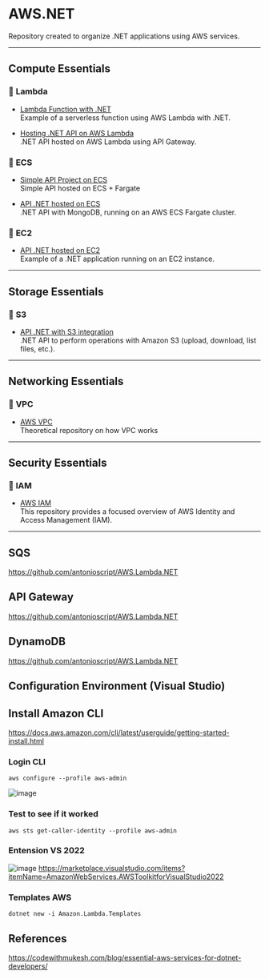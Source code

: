 # AWS.NET

Repository created to organize .NET applications using AWS services.

---

## Compute Essentials

### 🔗 **Lambda**
- [Lambda Function with .NET](https://github.com/antonioscript/AWS.Lambda.NET)  
  Example of a serverless function using AWS Lambda with .NET.

- [Hosting .NET API on AWS Lambda](https://github.com/antonioscript/API.NET.AWS.Lambda)  
  .NET API hosted on AWS Lambda using API Gateway.

### 🔗 **ECS**
- [Simple API Project on ECS](https://github.com/antonioscript/API.NET.SimpleCluster.ECS)</br>
  Simple API hosted on ECS + Fargate
  
- [API .NET hosted on ECS](https://github.com/antonioscript/API.NET.AWS.ECS)</br>
.NET API with MongoDB, running on an AWS ECS Fargate cluster.

### 🔗 **EC2**
- [API .NET hosted on EC2](https://github.com/antonioscript/API.NET.AWS.EC2)  
  Example of a .NET application running on an EC2 instance.

---

## Storage Essentials

### 🔗 **S3**
- [API .NET with S3 integration](https://github.com/antonioscript/API.NET.AWS.S3)  
  .NET API to perform operations with Amazon S3 (upload, download, list files, etc.).

---

## Networking Essentials

### 🔗 **VPC**
- [AWS VPC](https://github.com/antonioscript/AWS.VPC)  
  Theoretical repository on how VPC works

---

## Security Essentials

### 🔗 **IAM**
- [AWS IAM](https://github.com/antonioscript/AWS.IAM)  
  This repository provides a focused overview of AWS Identity and Access Management (IAM).


---



## SQS
https://github.com/antonioscript/AWS.Lambda.NET

## API Gateway
https://github.com/antonioscript/AWS.Lambda.NET

## DynamoDB
https://github.com/antonioscript/AWS.Lambda.NET

## Configuration Environment (Visual Studio)

## Install Amazon CLI
https://docs.aws.amazon.com/cli/latest/userguide/getting-started-install.html

### Login CLI
``` powersehl
aws configure --profile aws-admin
```
![image](https://github.com/user-attachments/assets/0853554a-bdc1-47dc-9fe7-e39bd98f0453)

### Test to see if it worked
``` powershel
aws sts get-caller-identity --profile aws-admin
```

### Entension VS 2022

![image](https://github.com/user-attachments/assets/bc0c777c-88bd-40af-9bb9-da0ca6900e00)
https://marketplace.visualstudio.com/items?itemName=AmazonWebServices.AWSToolkitforVisualStudio2022

### Templates AWS
```powershel
dotnet new -i Amazon.Lambda.Templates
```


## References

https://codewithmukesh.com/blog/essential-aws-services-for-dotnet-developers/

